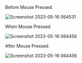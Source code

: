 Before Mouse Pressed.


![Screenshot 2023-05-16 064531](https://github.com/Jainam1182s/Java-Programs/assets/128902428/e25c1f69-44fe-4967-8f61-c4de03b835e0)


When Mouse Pressed.


![Screenshot 2023-05-16 064456](https://github.com/Jainam1182s/Java-Programs/assets/128902428/7852cb12-3808-4c3e-bac3-797890cc420a)


After Mouse Pressed.


![Screenshot 2023-05-16 064456](https://github.com/Jainam1182s/Java-Programs/assets/128902428/f70bc49c-28dd-4874-9530-435882b8cf40)
